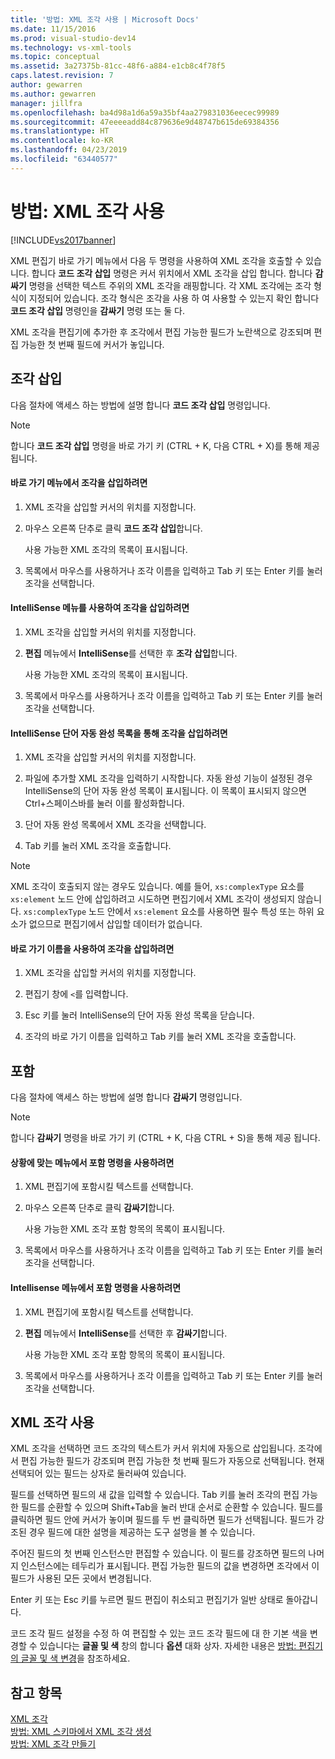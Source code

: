 ```yaml
---
title: '방법: XML 조각 사용 | Microsoft Docs'
ms.date: 11/15/2016
ms.prod: visual-studio-dev14
ms.technology: vs-xml-tools
ms.topic: conceptual
ms.assetid: 3a27375b-81cc-48f6-a884-e1cb8c4f78f5
caps.latest.revision: 7
author: gewarren
ms.author: gewarren
manager: jillfra
ms.openlocfilehash: ba4d98a1d6a59a35bf4aa279831036eecec99989
ms.sourcegitcommit: 47eeeeadd84c879636e9d48747b615de69384356
ms.translationtype: HT
ms.contentlocale: ko-KR
ms.lasthandoff: 04/23/2019
ms.locfileid: "63440577"
---
```

# <a name="how-to-use-xml-snippets"></a>방법: XML 조각 사용
[!INCLUDE[vs2017banner](../includes/vs2017banner.md)]

XML 편집기 바로 가기 메뉴에서 다음 두 명령을 사용하여 XML 조각을 호출할 수 있습니다. 합니다 **코드 조각 삽입** 명령은 커서 위치에서 XML 조각을 삽입 합니다. 합니다 **감싸기** 명령을 선택한 텍스트 주위의 XML 조각을 래핑합니다. 각 XML 조각에는 조각 형식이 지정되어 있습니다. 조각 형식은 조각을 사용 하 여 사용할 수 있는지 확인 합니다 **코드 조각 삽입** 명령인을 **감싸기** 명령 또는 둘 다.  
  
 XML 조각을 편집기에 추가한 후 조각에서 편집 가능한 필드가 노란색으로 강조되며 편집 가능한 첫 번째 필드에 커서가 놓입니다.  
  
## <a name="insert-snippet"></a>조각 삽입  
 다음 절차에 액세스 하는 방법에 설명 합니다 **코드 조각 삽입** 명령입니다.  
  
> [!NOTE]
> 합니다 **코드 조각 삽입** 명령을 바로 가기 키 (CTRL + K, 다음 CTRL + X)를 통해 제공 됩니다.  
  
#### <a name="to-insert-snippets-from-the-shortcut-menu"></a>바로 가기 메뉴에서 조각을 삽입하려면  
  
1. XML 조각을 삽입할 커서의 위치를 지정합니다.  
  
2. 마우스 오른쪽 단추로 클릭 **코드 조각 삽입**합니다.  
  
     사용 가능한 XML 조각의 목록이 표시됩니다.  
  
3. 목록에서 마우스를 사용하거나 조각 이름을 입력하고 Tab 키 또는 Enter 키를 눌러 조각을 선택합니다.  
  
#### <a name="to-insert-snippets-using-the-intellisense-menu"></a>IntelliSense 메뉴를 사용하여 조각을 삽입하려면  
  
1. XML 조각을 삽입할 커서의 위치를 지정합니다.  
  
2. **편집** 메뉴에서 **IntelliSense**를 선택한 후 **조각 삽입**합니다.  
  
     사용 가능한 XML 조각의 목록이 표시됩니다.  
  
3. 목록에서 마우스를 사용하거나 조각 이름을 입력하고 Tab 키 또는 Enter 키를 눌러 조각을 선택합니다.  
  
#### <a name="to-insert-snippets-through-the-intellisense-complete-word-list"></a>IntelliSense 단어 자동 완성 목록을 통해 조각을 삽입하려면  
  
1. XML 조각을 삽입할 커서의 위치를 지정합니다.  
  
2. 파일에 추가할 XML 조각을 입력하기 시작합니다. 자동 완성 기능이 설정된 경우 IntelliSense의 단어 자동 완성 목록이 표시됩니다. 이 목록이 표시되지 않으면 Ctrl+스페이스바를 눌러 이를 활성화합니다.  
  
3. 단어 자동 완성 목록에서 XML 조각을 선택합니다.  
  
4. Tab 키를 눌러 XML 조각을 호출합니다.  
  
> [!NOTE]
> XML 조각이 호출되지 않는 경우도 있습니다. 예를 들어, `xs:complexType` 요소를 `xs:element` 노드 안에 삽입하려고 시도하면 편집기에서 XML 조각이 생성되지 않습니다. `xs:complexType` 노드 안에서 `xs:element` 요소를 사용하면 필수 특성 또는 하위 요소가 없으므로 편집기에서 삽입할 데이터가 없습니다.  
  
#### <a name="to-insert-snippets-using-the-shortcut-name"></a>바로 가기 이름을 사용하여 조각을 삽입하려면  
  
1. XML 조각을 삽입할 커서의 위치를 지정합니다.  
  
2. 편집기 창에 `<`를 입력합니다.  
  
3. Esc 키를 눌러 IntelliSense의 단어 자동 완성 목록을 닫습니다.  
  
4. 조각의 바로 가기 이름을 입력하고 Tab 키를 눌러 XML 조각을 호출합니다.  
  
## <a name="surround-with"></a>포함  
 다음 절차에 액세스 하는 방법에 설명 합니다 **감싸기** 명령입니다.  
  
> [!NOTE]
> 합니다 **감싸기** 명령을 바로 가기 키 (CTRL + K, 다음 CTRL + S)을 통해 제공 됩니다.  
  
#### <a name="to-use-surround-with-from-the-context-menu"></a>상황에 맞는 메뉴에서 포함 명령을 사용하려면  
  
1. XML 편집기에 포함시킬 텍스트를 선택합니다.  
  
2. 마우스 오른쪽 단추로 클릭 **감싸기**합니다.  
  
     사용 가능한 XML 조각 포함 항목의 목록이 표시됩니다.  
  
3. 목록에서 마우스를 사용하거나 조각 이름을 입력하고 Tab 키 또는 Enter 키를 눌러 조각을 선택합니다.  
  
#### <a name="to-use-surround-with-from-the-intellisense-menu"></a>Intellisense 메뉴에서 포함 명령을 사용하려면  
  
1. XML 편집기에 포함시킬 텍스트를 선택합니다.  
  
2. **편집** 메뉴에서 **IntelliSense**를 선택한 후 **감싸기**합니다.  
  
     사용 가능한 XML 조각 포함 항목의 목록이 표시됩니다.  
  
3. 목록에서 마우스를 사용하거나 조각 이름을 입력하고 Tab 키 또는 Enter 키를 눌러 조각을 선택합니다.  
  
## <a name="using-xml-snippets"></a>XML 조각 사용  
 XML 조각을 선택하면 코드 조각의 텍스트가 커서 위치에 자동으로 삽입됩니다. 조각에서 편집 가능한 필드가 강조되며 편집 가능한 첫 번째 필드가 자동으로 선택됩니다. 현재 선택되어 있는 필드는 상자로 둘러싸여 있습니다.  
  
 필드를 선택하면 필드의 새 값을 입력할 수 있습니다. Tab 키를 눌러 조각의 편집 가능한 필드를 순환할 수 있으며 Shift+Tab을 눌러 반대 순서로 순환할 수 있습니다. 필드를 클릭하면 필드 안에 커서가 놓이며 필드를 두 번 클릭하면 필드가 선택됩니다. 필드가 강조된 경우 필드에 대한 설명을 제공하는 도구 설명을 볼 수 있습니다.  
  
 주어진 필드의 첫 번째 인스턴스만 편집할 수 있습니다. 이 필드를 강조하면 필드의 나머지 인스턴스에는 테두리가 표시됩니다. 편집 가능한 필드의 값을 변경하면 조각에서 이 필드가 사용된 모든 곳에서 변경됩니다.  
  
 Enter 키 또는 Esc 키를 누르면 필드 편집이 취소되고 편집기가 일반 상태로 돌아갑니다.  
  
 코드 조각 필드 설정을 수정 하 여 편집할 수 있는 코드 조각 필드에 대 한 기본 색을 변경할 수 있습니다는 **글꼴 및 색** 창의 합니다 **옵션** 대화 상자. 자세한 내용은 [방법: 편집기의 글꼴 및 색 변경](../ide/reference/how-to-change-fonts-and-colors-in-the-editor.md)을 참조하세요.  
  
## <a name="see-also"></a>참고 항목  
 [XML 조각](../xml-tools/xml-snippets.md)   
 [방법: XML 스키마에서 XML 조각 생성](../xml-tools/how-to-generate-an-xml-snippet-from-an-xml-schema.md)   
 [방법: XML 조각 만들기](../xml-tools/how-to-create-xml-snippets.md)
